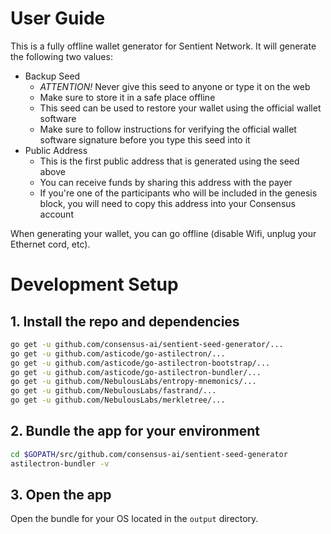 # User Guide

This is a fully offline wallet generator for Sentient Network. It will generate the following two values:

* Backup Seed
  * *ATTENTION!* Never give this seed to anyone or type it on the web
  * Make sure to store it in a safe place offline
  * This seed can be used to restore your wallet using the official wallet software
  * Make sure to follow instructions for verifying the official wallet software signature before you type this seed into it
* Public Address
  * This is the first public address that is generated using the seed above
  * You can receive funds by sharing this address with the payer
  * If you're one of the participants who will be included in the genesis block, you will need to copy this address into your Consensus account

When generating your wallet, you can go offline (disable Wifi, unplug your Ethernet cord, etc).

# Development Setup

## 1. Install the repo and dependencies
```bash
go get -u github.com/consensus-ai/sentient-seed-generator/...
go get -u github.com/asticode/go-astilectron/...
go get -u github.com/asticode/go-astilectron-bootstrap/...
go get -u github.com/asticode/go-astilectron-bundler/...
go get -u github.com/NebulousLabs/entropy-mnemonics/...
go get -u github.com/NebulousLabs/fastrand/...
go get -u github.com/NebulousLabs/merkletree/...
```

## 2. Bundle the app for your environment
```bash
cd $GOPATH/src/github.com/consensus-ai/sentient-seed-generator
astilectron-bundler -v
```

## 3. Open the app
Open the bundle for your OS located in the `output` directory.
